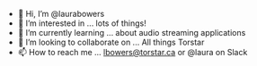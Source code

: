- 👋 Hi, I’m @laurabowers
- 👀 I’m interested in ... lots of things!
- 🌱 I’m currently learning ... about audio streaming applications
- 💞️ I’m looking to collaborate on ... All things Torstar
- 📫 How to reach me ... lbowers@torstar.ca or @laura on Slack

<!---
laurabowers/laurabowers is a ✨ special ✨ repository because its `README.md` (this file) appears on your GitHub profile.
You can click the Preview link to take a look at your changes.
--->
